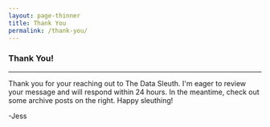 ```yaml
---
layout: page-thinner
title: Thank You
permalink: /thank-you/
---
```

### Thank You!
---
Thank you for your reaching out to The Data Sleuth.  I'm eager to review your message and will respond within 24 hours.  In the meantime, check out some archive posts on the right.  Happy sleuthing!

-Jess
